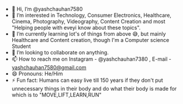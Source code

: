 - 👋 Hi, I’m @yashchauhan7580
- 👀 I’m interested in Technology, Consumer Electronics, Healthcare, Cinema, Photography, Videography, Content Creation and most "Helping people with eveyi know about these topics".
- 🌱 I’m currently learning lot's of things from above 😅, but mainly Healthcare and Content creation, though I'm a Computer science Student 
- 💞️ I’m looking to collaborate on anything.
- 📫 How to reach me on Instagram - @yashchauhan7380 , E-mail - yashchauhan7580@gmail.com
- 😄 Pronouns: He/Him
- ⚡ Fun fact: Humans can easy live till 150 years if they don't put unnecessary things in their body and do what their body is made for which is to "MOVE,LIFT,LEARN,RUN"

<!---
yashchauhan7580/yashchauhan7580 is a ✨ special ✨ repository because its `README.md` (this file) appears on your GitHub profile.
You can click the Preview link to take a look at your changes.
--->
